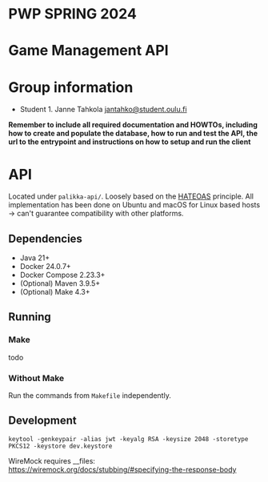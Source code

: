 # PWP SPRING 2024
# Game Management API
# Group information
* Student 1. Janne Tahkola jantahko@student.oulu.fi

__Remember to include all required documentation and HOWTOs, including how to create and populate the database, how to run and test the API, the url to the entrypoint and instructions on how to setup and run the client__

# API
Located under `palikka-api/`. Loosely based on the [HATEOAS](https://en.wikipedia.org/wiki/HATEOAS) principle.
All implementation has been done on Ubuntu and macOS for Linux based hosts -> can't guarantee compatibility with other platforms.

## Dependencies
- Java 21+
- Docker 24.0.7+
- Docker Compose 2.23.3+
- (Optional) Maven 3.9.5+
- (Optional) Make 4.3+

## Running
### Make
todo

### Without Make
Run the commands from `Makefile` independently.

## Development

`keytool -genkeypair -alias jwt -keyalg RSA -keysize 2048 -storetype PKCS12 -keystore dev.keystore`

WireMock requires __files: https://wiremock.org/docs/stubbing/#specifying-the-response-body